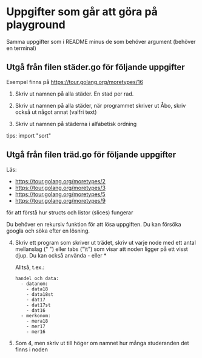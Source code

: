 # Uppgifter som går att göra på playground

Samma uppgifter som i README minus de som behöver argument (behöver en terminal)

Utgå från filen städer.go för följande uppgifter
-----------------------------------------------

Exempel finns på https://tour.golang.org/moretypes/16

  1. Skriv ut namnen på alla städer. En stad per rad.

  2. Skriv ut namnen på alla städer, när programmet skriver ut Åbo, skriv också ut något annat (valfri text)

  3. Skriv ut namnen på städerna i alfabetisk ordning

   tips: import "sort"
   

Utgå från filen träd.go för följande uppgifter
---------------------------------------------

Läs:

 - https://tour.golang.org/moretypes/2
 - https://tour.golang.org/moretypes/3
 - https://tour.golang.org/moretypes/5
 - https://tour.golang.org/moretypes/9

för att förstå hur structs och listor (slices) fungerar

Du behöver en rekursiv funktion för att lösa uppgiften. Du kan försöka googla och söka efter en lösning.

  4. Skriv ett program som skriver ut trädet, skriv ut varje node med ett antal mellanslag (" ") eller tabs ("\t")
     som visar att noden ligger på ett visst djup. Du kan också använda - eller *  
     
     Alltså, t.ex.:
     ```
     handel och data:
       - datanom:
         - data18
         - data18st
         - dat17
         - dat17st
         - dat16
       - merkonom:
         - mera18
         - mer17
         - mer16
      ```

  5. Som 4, men skriv ut till höger om namnet hur många studeranden det finns i noden

